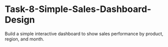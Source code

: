 # Task-8-Simple-Sales-Dashboard-Design
Build a simple interactive dashboard to show sales performance by product, region, and month.
